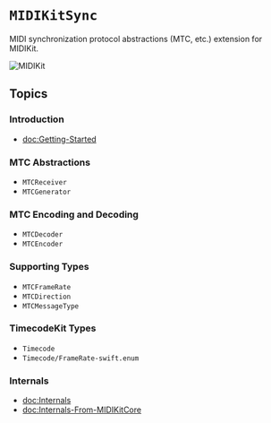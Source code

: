 # ``MIDIKitSync``

MIDI synchronization protocol abstractions (MTC, etc.) extension for MIDIKit.

![MIDIKit](midikitsync-banner.png)

## Topics

### Introduction

- <doc:Getting-Started>

### MTC Abstractions

- ``MTCReceiver``
- ``MTCGenerator``

### MTC Encoding and Decoding

- ``MTCDecoder``
- ``MTCEncoder``

### Supporting Types

- ``MTCFrameRate``
- ``MTCDirection``
- ``MTCMessageType``

### TimecodeKit Types

- ``Timecode``
- ``Timecode/FrameRate-swift.enum``

### Internals

- <doc:Internals>
- <doc:Internals-From-MIDIKitCore>
